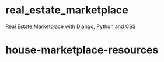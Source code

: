 # real_estate_marketplace
Real Estate Marketplace with Django, Python and CSS
# house-marketplace-resources
